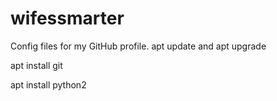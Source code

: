 # wifessmarter
Config files for my GitHub profile.
apt update and apt upgrade

apt install git

apt install python2

